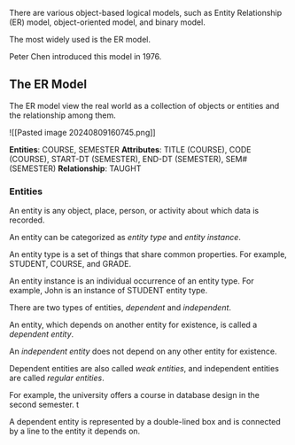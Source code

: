There are various object-based logical models, such as Entity Relationship (ER) model, object-oriented model, and binary model.

The most widely used is the ER model. 

Peter Chen introduced this model in 1976.

## The ER Model

The ER model view the real world as a collection of objects or entities and the relationship among them.

![[Pasted image 20240809160745.png]]

**Entities**: COURSE, SEMESTER
**Attributes**: TITLE (COURSE), CODE (COURSE), START-DT (SEMESTER), END-DT (SEMESTER), SEM# (SEMESTER)
**Relationship**: TAUGHT

### Entities

An entity is any object, place, person, or activity about which data is recorded.

An entity can be categorized as *entity type* and *entity instance*.

An entity type is a set of things that share common properties. For example, STUDENT, COURSE, and GRADE.

An entity instance is an individual occurrence of an entity type. For example,  John is an instance of STUDENT entity type.

There are two types of entities, *dependent* and *independent*.

An entity, which depends on another entity for existence, is called a *dependent entity*.

An *independent entity* does not depend on any other entity for existence.

Dependent entities are also called *weak entities*, and independent entities are called *regular entities*.

For example, the university offers a course in database design in the second semester. t

A dependent entity is represented by a double-lined box and is connected by a line to the entity it depends on.
